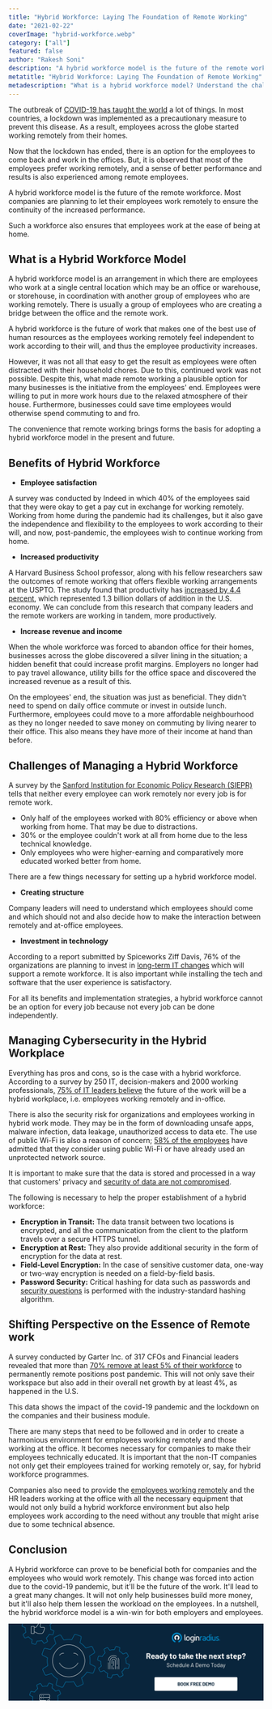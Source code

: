 ```yaml
---
title: "Hybrid Workforce: Laying The Foundation of Remote Working"
date: "2021-02-22"
coverImage: "hybrid-workforce.webp"
category: ["all"]
featured: false
author: "Rakesh Soni"
description: "A hybrid workforce model is the future of the remote workforce. Most companies are planning to let their employees work remotely to ensure the continuity of the increased performance. Employees were willing to put in more work hours due to the relaxed atmosphere of their home."
metatitle: "Hybrid Workforce: Laying The Foundation of Remote Working"
metadescription: "What is a hybrid workforce model? Understand the challenges and benefits of managing a hybrid workforce and how to make remote working a success."
---
```


The outbreak of [COVID-19 has taught the world](https://www.loginradius.com/blog/identity/2020/05/cyber-threats-business-risk-covid-19/) a lot of things. In most countries, a lockdown was implemented as a precautionary measure to prevent this disease. As a result, employees across the globe started working remotely from their homes. 

Now that the lockdown has ended, there is an option for the employees to come back and work in the offices. But, it is observed that most of the employees prefer working remotely, and a sense of better performance and results is also experienced among remote employees.

A hybrid workforce model is the future of the remote workforce. Most companies are planning to let their employees work remotely to ensure the continuity of the increased performance. 

Such a workforce also ensures that employees work at the ease of being at home.


## What is a Hybrid Workforce Model

A hybrid workforce model is an arrangement in which there are employees who work at a single central location which may be an office or warehouse, or storehouse, in coordination with another group of employees who are working remotely. There is usually a group of employees who are creating a bridge between the office and the remote work. 

A hybrid workforce is the future of work that makes one of the best use of human resources as the employees working remotely feel independent to work according to their will, and thus the employee productivity increases. 

However, it was not all that easy to get the result as employees were often distracted with their household chores. Due to this, continued work was not possible. Despite this, what made remote working a plausible option for many businesses is the initiative from the employees' end. Employees were willing to put in more work hours due to the relaxed atmosphere of their house. Furthermore, businesses could save time employees would otherwise spend commuting to and fro. 

The convenience that remote working brings forms the basis for adopting a hybrid workforce model in the present and future.


## Benefits of Hybrid Workforce



*   **Employee satisfaction** 

A survey was conducted by Indeed in which 40% of the employees said that they were okay to get a pay cut in exchange for working remotely. Working from home during the pandemic had its challenges, but it also gave the independence and flexibility to the employees to work according to their will, and now, post-pandemic, the employees wish to continue working from home. 



*   **Increased productivity**

A Harvard Business School professor, along with his fellow researchers saw the outcomes of remote working that offers flexible working arrangements at the USPTO. The study found that productivity has [increased by 4.4 percent](https://hbswk.hbs.edu/item/how-companies-benefit-when-employees-work-remotely), which represented 1.3 billion dollars of addition in the U.S. economy. We can conclude from this research that company leaders and the remote workers are working in tandem, more productively.



*   **Increase revenue and income**

When the whole workforce was forced to abandon office for their homes, businesses across the globe discovered a silver lining in the situation; a hidden benefit that could increase profit margins. Employers no longer had to pay travel allowance, utility bills for the office space and discovered the increased revenue as a result of this. 

On the employees' end, the situation was just as beneficial. They didn't need to spend on daily office commute or invest in outside lunch. Furthermore, employees could move to a more affordable neighbourhood as they no longer needed to save money on commuting by living nearer to their office. This also means they have more of their income at hand than before. 


## Challenges of Managing a Hybrid Workforce

A survey by the [Sanford Institution for Economic Policy Research (SIEPR)](https://siepr.stanford.edu/research/publications/how-working-home-works-out) tells that neither every employee can work remotely nor every job is for remote work.



*   Only half of the employees worked with 80% efficiency or above when working from home. That may be due to distractions. 
*   30% or the employee couldn't work at all from home due to the less technical knowledge.
*   Only employees who were higher-earning and comparatively more educated worked better from home.

There are a few things necessary for setting up a hybrid workforce model.



*   **Creating structure**

Company leaders will need to understand which employees should come and which should not and also decide how to make the interaction between remotely and at-office employees.



*   **Investment in technology**

According to a report submitted by Spiceworks Ziff Davis, 76% of the organizations are planning to invest in [long-term IT changes](https://www.forbes.com/sites/paulmcdonald/2020/12/16/laying-the-foundation-for-a-successful-hybrid-workforce/?sh=48b526ac1e5c) which will support a remote workforce. It is also important while installing the tech and software that the user experience is satisfactory. 

For all its benefits and implementation strategies, a hybrid workforce cannot be an option for every job because not every job can be done independently. 


## Managing Cybersecurity in the Hybrid Workplace

Everything has pros and cons, so is the case with a hybrid workforce. According to a survey by 250 IT, decision-makers and 2000 working professionals[,](https://www.techrepublic.com/article/how-to-handle-security-risks-in-a-hybrid-work-environment/) [75% of IT leaders believe](https://www.techrepublic.com/article/how-to-handle-security-risks-in-a-hybrid-work-environment/) the future of the work will be a hybrid workplace, i.e. employees working remotely and in-office.

There is also the security risk for organizations and employees working in hybrid work mode. They may be in the form of downloading unsafe apps, malware infection, data leakage, unauthorized access to data etc. The use of public Wi-Fi is also a reason of concern; [58% of the employees](https://www.techrepublic.com/article/how-to-handle-security-risks-in-a-hybrid-work-environment/) have admitted that they consider using public Wi-Fi or have already used an unprotected network source.

It is important to make sure that the data is stored and processed in a way that customers' privacy and [security of data are not compromised](https://www.loginradius.com/blog/identity/2020/06/consumer-data-privacy-security/). 

The following is necessary to help the proper establishment of a hybrid workforce:



*   **Encryption in Transit:** The data transit between two locations is encrypted, and all the communication from the client to the platform travels over a secure HTTPS tunnel.
*   **Encryption at Rest:** They also provide additional security in the form of encryption for the data at rest.
*   **Field-Level Encryption:** In the case of sensitive customer data, one-way or two-way encryption is needed on a field-by-field basis.
*   **Password Security:** Critical hashing for data such as passwords and [security questions](https://www.loginradius.com/blog/identity/2019/01/best-practices-choosing-good-security-questions/#:~:text=Team%20LoginRadius&text=Security%20questions%20are%20an%20alternative,an%20unfamiliar%20device%20or%20location.) is performed with the industry-standard hashing algorithm.


## Shifting Perspective on the Essence of Remote work

A survey conducted by Garter Inc. of 317 CFOs and Financial leaders revealed that more than [70% remove at least 5% of their workforce](https://en.wikipedia.org/wiki/Vitality_curve) to permanently remote positions post pandemic. This will not only save their workspace but also add in their overall net growth by at least 4%, as happened in the U.S. 

This data shows the impact of the covid-19 pandemic and the lockdown on the companies and their business module. 

There are many steps that need to be followed and in order to create a harmonious environment for employees working remotely and those working at the office. It becomes necessary for companies to make their employees technically educated. It is important that the non-IT companies not only get their employees trained for working remotely or, say, for hybrid workforce programmes. 

Companies also need to provide the [employees working remotely](https://www.loginradius.com/blog/fuel/2021/02/tips-managing-remote-team/) and the HR leaders working at the office with all the necessary equipment that would not only build a hybrid workforce environment but also help employees work according to the need without any trouble that might arise due to some technical absence.


## Conclusion

A Hybrid workforce can prove to be beneficial both for companies and the employees who would work remotely. This change was forced into action due to the covid-19 pandemic, but it'll be the future of the work. It'll lead to a great many changes. It will not only help businesses build more money, but it'll also help them lessen the workload on the employees. In a nutshell, the hybrid workforce model is a win-win for both employers and employees. 

[![book-a-demo-loginradius](../../assets/book-a-demo-loginradius.webp)](https://www.loginradius.com/contact-us?utm_source=blog&utm_medium=web&utm_campaign=hybrid-workforce)
